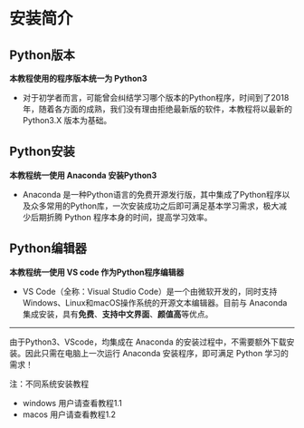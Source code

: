 # 安装简介


## Python版本
**本教程使用的程序版本统一为 Python3**
- 对于初学者而言，可能曾会纠结学习哪个版本的Python程序，时间到了2018年，随着各方面的成熟，我们没有理由拒绝最新版的软件，本教程将以最新的 Python3.X 版本为基础。

## Python安装
**本教程统一使用 Anaconda 安装Python3**
- Anaconda 是一种Python语言的免费开源发行版，其中集成了Python程序以及众多常用的Python库，一次安装成功之后即可满足基本学习需求，极大减少后期折腾 Python 程序本身的时间，提高学习效率。

## Python编辑器
**本教程统一使用 VS code 作为Python程序编辑器**
- VS Code（全称：Visual Studio Code）是一个由微软开发的，同时支持Windows、Linux和macOS操作系统的开源文本编辑器。目前与 Anaconda 集成安装，具有**免费**、**支持中文界面**、**颜值高**等优点。


---



由于Python3、VScode，均集成在 Anaconda 的安装过程中，不需要额外下载安装。因此只需在电脑上一次运行 Anaconda 安装程序，即可满足 Python 学习的需求！

注：不同系统安装教程
- windows 用户请查看教程1.1
- macos 用户请查看教程1.2













